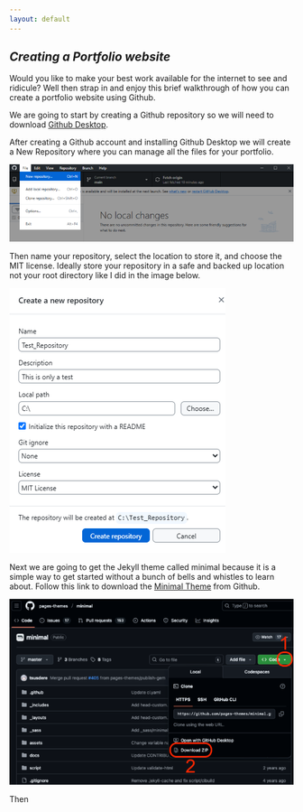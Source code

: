 ```yaml
---
layout: default
---
```



## *Creating a Portfolio website*

Would you like to make your best work available for the internet to see and ridicule? Well then strap in and
enjoy this brief walkthrough of how you can create a portfolio website using Github.

We are going to start by creating a Github repository so we will need to download [Github Desktop](https://www.github.com/apps/desktop/).

After creating a Github account and installing Github Desktop we will create a New Repository where you can manage all the files for your portfolio.

![Image:Create a New Repository](/assets/img/new_repository.png)

Then name your repository, select the location to store it, and choose the MIT license. Ideally store your repository in a safe and backed up location not your root directory like I did in the image below. 

![Image:Create a New Repository](/assets/img/create_a_new_repository.png)

Next we are going to get the Jekyll theme called minimal because it is a simple way to get started without a bunch of bells and whistles to learn about.  Follow this link to download the [Minimal Theme](https://github.com/pages-themes/minimal) from Github.

![Image:Download the Minimal theme](/assets/img/download_minimal_theme.png)

Then 





